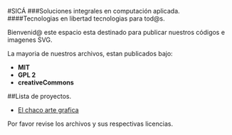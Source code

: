#SICÁ
###Soluciones integrales en computación aplicada.
####Tecnologias en libertad tecnologias para tod@s.

Bienvenid@ este espacio esta destinado para publicar nuestros códigos e imagenes SVG.

La mayoria de nuestros archivos, estan publicados bajo:

 - __MIT__
 - __GPL 2__
 - __creativeCommons__

##Lista de proyectos.

 - [El chaco arte grafica](http://mundosica.github.com/el_chaco_arte_grafica/)

Por favor revise los archivos y sus respectivas licencias.


